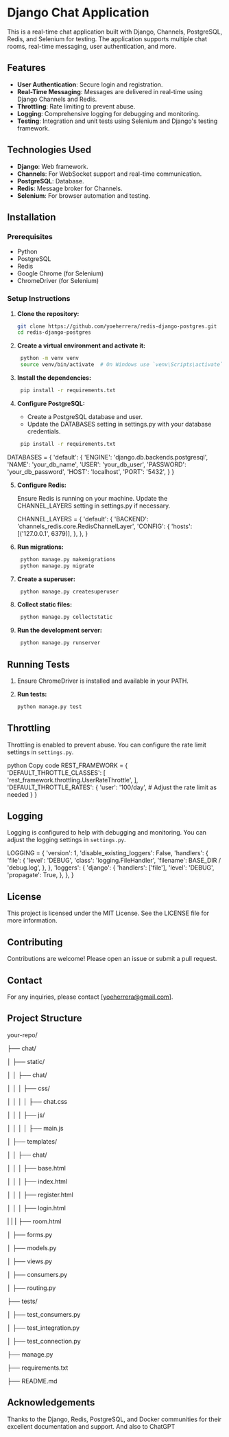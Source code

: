 # Django Chat Application

This is a real-time chat application built with Django, Channels, PostgreSQL, Redis, and Selenium for testing. The application supports multiple chat rooms, real-time messaging, user authentication, and more.

## Features

- **User Authentication**: Secure login and registration.
- **Real-Time Messaging**: Messages are delivered in real-time using Django Channels and Redis.
- **Throttling**: Rate limiting to prevent abuse.
- **Logging**: Comprehensive logging for debugging and monitoring.
- **Testing**: Integration and unit tests using Selenium and Django's testing framework.

## Technologies Used

- **Django**: Web framework.
- **Channels**: For WebSocket support and real-time communication.
- **PostgreSQL**: Database.
- **Redis**: Message broker for Channels.
- **Selenium**: For browser automation and testing.

## Installation

### Prerequisites

- Python
- PostgreSQL
- Redis
- Google Chrome (for Selenium)
- ChromeDriver (for Selenium)

### Setup Instructions

1. **Clone the repository:**
   ```sh
   git clone https://github.com/yoeherrera/redis-django-postgres.git
   cd redis-django-postgres

2. **Create a virtual environment and activate it:**
   ```sh
    python -m venv venv
    source venv/bin/activate  # On Windows use `venv\Scripts\activate` or you could also use conda

3. **Install the dependencies:**
   ```sh
    pip install -r requirements.txt

4. **Configure PostgreSQL:**
    
    - Create a PostgreSQL database and user.
    - Update the DATABASES setting in settings.py with your database credentials.
   
   ```sh
    pip install -r requirements.txt

DATABASES = {
    'default': {
        'ENGINE': 'django.db.backends.postgresql',
        'NAME': 'your_db_name',
        'USER': 'your_db_user',
        'PASSWORD': 'your_db_password',
        'HOST': 'localhost',
        'PORT': '5432',
    }
}

5. **Configure Redis:**

    Ensure Redis is running on your machine.
    Update the CHANNEL_LAYERS setting in settings.py if necessary.

    CHANNEL_LAYERS = {
        'default': {
            'BACKEND': 'channels_redis.core.RedisChannelLayer',
            'CONFIG': {
                'hosts': [('127.0.0.1', 6379)],
            },
        },
    }

6. **Run migrations:**

   ```sh
    python manage.py makemigrations
    python manage.py migrate


7. **Create a superuser:**

   ```sh
    python manage.py createsuperuser

8. **Collect static files:**

   ```sh
    python manage.py collectstatic

9. **Run the development server:**

   ```sh
    python manage.py runserver

## Running Tests

1. Ensure ChromeDriver is installed and available in your PATH.

2. **Run tests:**

    ```sh
    python manage.py test

## Throttling
 
Throttling is enabled to prevent abuse. You can configure the rate limit settings in `settings.py`.

python
Copy code
REST_FRAMEWORK = {
    'DEFAULT_THROTTLE_CLASSES': [
        'rest_framework.throttling.UserRateThrottle',
    ],
    'DEFAULT_THROTTLE_RATES': {
        'user': '100/day',  # Adjust the rate limit as needed
    }
}


## Logging

Logging is configured to help with debugging and monitoring. You can adjust the logging settings in `settings.py`.

LOGGING = {
    'version': 1,
    'disable_existing_loggers': False,
    'handlers': {
        'file': {
            'level': 'DEBUG',
            'class': 'logging.FileHandler',
            'filename': BASE_DIR / 'debug.log',
        },
    },
    'loggers': {
        'django': {
            'handlers': ['file'],
            'level': 'DEBUG',
            'propagate': True,
        },
    },
}

## License
This project is licensed under the MIT License. See the LICENSE file for more information.

## Contributing
Contributions are welcome! Please open an issue or submit a pull request.

## Contact
For any inquiries, please contact [yoeherrera@gmail.com].

## Project Structure

your-repo/

├── chat/

│   ├── static/

│   │   ├── chat/

│   │   │   ├── css/

│   │   │   │   ├── chat.css

│   │   │   ├── js/

│   │   │   │   ├── main.js

│   ├── templates/

│   │   ├── chat/

│   │   │   ├── base.html

│   │   │   ├── index.html

│   │   │   ├── register.html

│   │   │   ├── login.html

|   |   |   ├── room.html

│   ├── forms.py

│   ├── models.py

│   ├── views.py

│   ├── consumers.py

│   ├── routing.py

├── tests/

│   ├── test_consumers.py

│   ├── test_integration.py

│   ├── test_connection.py

├── manage.py

├── requirements.txt

├── README.md

## Acknowledgements

Thanks to the Django, Redis, PostgreSQL, and Docker communities for their excellent documentation and support. And also to ChatGPT